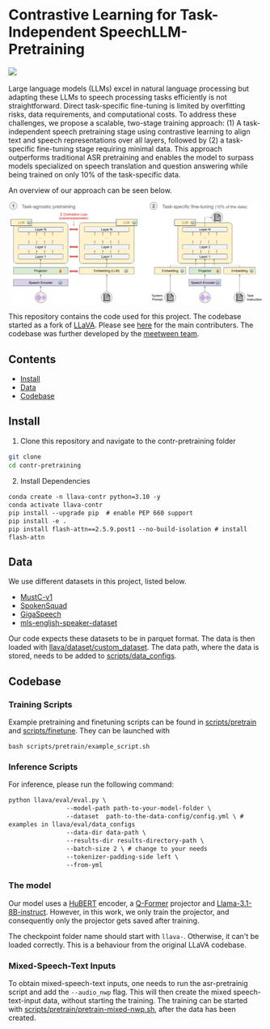 # Contrastive Learning for Task-Independent SpeechLLM-Pretraining

<a href='need-to-add'><img src='https://img.shields.io/badge/Paper-Arxiv-red'> </a>

Large language models (LLMs) excel in natural language processing but adapting these LLMs to speech processing tasks efficiently is not straightforward. Direct task-specific fine-tuning is limited by overfitting risks, data requirements, and computational costs. To address these challenges, we propose a scalable, two-stage training approach: (1) A task-independent speech pretraining stage using contrastive learning to align text and speech representations over all layers, followed by (2) a task-specific fine-tuning stage requiring minimal data. This approach outperforms traditional ASR pretraining and enables the model to surpass models specialized on speech translation and question answering while being trained on only 10% of the task-specific data.

An overview of our approach can be seen below.

<img src="SpeechLLM.png" alt="Alt Text" width="800">

This repository contains the code used for this project. The codebase started as a fork of [LLaVA](https://github.com/haotian-liu/LLaVA). Please see [here](https://github.com/haotian-liu/LLaVA) for the main contributers. The codebase was further developed by the [meetween team](https://www.meetween.eu/about/).


## Contents
- [Install](#install)
- [Data](#data)
- [Codebase](#codebase)

## Install
1. Clone this repository and navigate to the contr-pretraining folder
```bash
git clone 
cd contr-pretraining
```

2. Install Dependencies
```Shell
conda create -n llava-contr python=3.10 -y
conda activate llava-contr
pip install --upgrade pip  # enable PEP 660 support
pip install -e .
pip install flash-attn==2.5.9.post1 --no-build-isolation # install flash-attn
```

## Data
We use different datasets in this project, listed below. 
- [MustC-v1](https://aclanthology.org/N19-1202/)
- [SpokenSquad](https://arxiv.org/abs/1804.00320)
- [GigaSpeech](https://arxiv.org/abs/2106.06909)
- [mls-english-speaker-dataset](https://huggingface.co/datasets/parler-tts/mls-eng-speaker-descriptions) 

Our code expects these datasets to be in parquet format. The data is then loaded with [llava/dataset/custom_dataset](llava/dataset/custom_dataset). The data path, where the data is stored, needs to be added to [scripts/data_configs](scripts/data_configs).

## Codebase


### Training Scripts
Example pretraining and finetuning scripts can be found in [scripts/pretrain](scripts/pretrain) and [scripts/finetune](scripts/finetune).
They can be launched with 
```Shell
bash scripts/pretrain/example_script.sh
```

### Inference Scripts
For inference, please run the following command:
```Shell
python llava/eval/eval.py \
                --model-path path-to-your-model-folder \
                --dataset  path-to-the-data-config/config.yml \ # examples in llava/eval/data_configs
                --data-dir data-path \
                --results-dir results-directory-path \
                --batch-size 2 \ # change to your needs
                --tokenizer-padding-side left \
                --from-yml 
```

### The model
Our model uses a [HuBERT](https://ieeexplore.ieee.org/document/9585401) encoder, a [Q-Former](https://www.semanticscholar.org/paper/BLIP-2%3A-Bootstrapping-Language-Image-Pre-training-Li-Li/3f5b31c4f7350dc88002c121aecbdc82f86eb5bb) projector and [Llama-3.1-8B-instruct](https://huggingface.co/meta-llama/Llama-3.1-8B-Instruct). However, in this work, we only train the projector, and consequently only the projector gets saved after training.

The checkpoint folder name should start with `llava-`. Otherwise, it can't be loaded correctly. This is a behaviour from the original LLaVA codebase.

### Mixed-Speech-Text Inputs
To obtain mixed-speech-text inputs, one needs to run the asr-pretrainig script and add the `--audio_nwp` flag. This will then create the mixed speech-text-input data, without starting the training. The training can be started with [scripts/pretrain/pretrain-mixed-nwp.sh](scripts/pretrain/pretrain-mixed-nwp.sh), after the data has been created.

